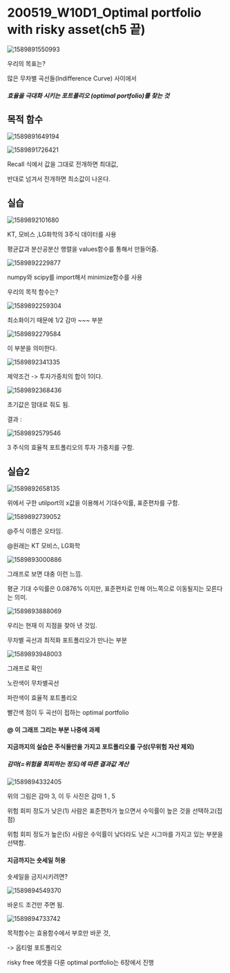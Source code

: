 # 200519_W10D1_Optimal portfolio with risky asset(ch5 끝)



![1589891550993](assets/1589891550993.png)



우리의 목표는?



많은 무차별 곡선들(Indifference Curve) 사이에서



##### 효율을 극대화 시키는 포트폴리오 (optimal portfolio)를 찾는 것





## 목적 함수

![1589891649194](assets/1589891649194.png)









![1589891726421](assets/1589891726421.png)

Recall 식에서 값을 그대로 전개하면 최대값, 

반대로 넘겨서 전개하면 최소값이 나온다.







## 실습

![1589892101680](assets/1589892101680.png)



KT, 모비스 ,LG화학의  3주식 데이터를 사용



평균값과 분산공분산 행렬을 values함수를 통해서 만들어줌.



![1589892229877](assets/1589892229877.png)





numpy와 scipy를 import해서 minimize함수를 사용



우리의 목적 함수는?

![1589892259304](assets/1589892259304.png)



최소화이기 때문에 1/2 감마 ~~~ 부분

![1589892279584](assets/1589892279584.png)

이 부분을 의미한다.

![1589892341335](assets/1589892341335.png)

제약조건 -> 투자가중치의 합이 1이다.



![1589892368436](assets/1589892368436.png)

초기값은 맘대로 줘도 됨.







결과 :

![1589892579546](assets/1589892579546.png)

3 주식의 효율적 포트폴리오의 투자 가중치를 구함.







## 실습2

![1589892658135](assets/1589892658135.png)



위에서 구한 utilport의 x값을 이용해서 기대수익률, 표준편차를 구함.



![1589892739052](assets/1589892739052.png)



@주식 이름은 오타임.

@원래는 KT 모비스, LG화학



![1589893000886](assets/1589893000886.png)



그래프로 보면 대충 이런 느낌.



평균 기대 수익률은 0.0876% 이지만, 표준편차로 인해 어느쪽으로 이동될지는 모른다는 의미.





![1589893888069](assets/1589893888069.png)

우리는 현재 이 지점을 찾아 낸 것임.

무차별 곡선과 최적화 포트폴리오가 만나는 부분



![1589893948003](assets/1589893948003.png)

그래프로 확인

노란색이 무차별곡선

파란색이 효율적 포트폴리오

빨간색 점이 두 곡선이 접하는 optimal portfolio

#### @ 이 그래프 그리는 부분 나중에 과제



#### 지금까지의 실습은 주식들만을 가지고 포트폴리오를 구성(무위험 자산 제외)



##### 감마(=위험을 회피하는 정도)에 따른 결과값 계산



![1589894332405](assets/1589894332405.png)

위의 그림은 감마 3, 이 두 사진은 감마 1 , 5 



위험 회피 정도가 낮은(1) 사람은 표준편차가 높으면서 수익률이 높은 것을 선택하고(접점)

위험 회피 정도가 높은(5) 사람은 수익률이 낮더라도 낮은 시그마를 가지고 있는 부분을 선택함.









#### 지금까지는 숏세일 허용



숏세일을 금지시키려면?

![1589894549370](assets/1589894549370.png)

바운드 조건만 주면 됨.





![1589894733742](assets/1589894733742.png)



목적함수는 효용함수에서 부호만 바꾼 것,

-> 옵티멀 포트폴리오





risky free 에셋을 다룬 optimal portfolio는 6장에서 진행